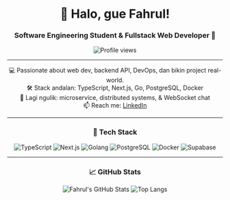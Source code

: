 <div align="center">

# 👋 Halo, gue Fahrul!
### Software Engineering Student & Fullstack Web Developer 🚀

![Profile views](https://komarev.com/ghpvc/?username=fahrulrzi&style=flat-square&color=blue)

---

💻 Passionate about web dev, backend API, DevOps, dan bikin project real-world.  
🛠️ Stack andalan: TypeScript, Next.js, Go, PostgreSQL, Docker  
🎯 Lagi ngulik: microservice, distributed systems, & WebSocket chat  
📫 Reach me: [LinkedIn](https://www.linkedin.com/in/muhamad-fahrul-razi-6a2706290)

---

### 🔧 Tech Stack
![TypeScript](https://img.shields.io/badge/TypeScript-3178C6?style=flat-square&logo=typescript&logoColor=white)
![Next.js](https://img.shields.io/badge/Next.js-000000?style=flat-square&logo=nextdotjs&logoColor=white)
![Golang](https://img.shields.io/badge/Go-00ADD8?style=flat-square&logo=go&logoColor=white)
![PostgreSQL](https://img.shields.io/badge/PostgreSQL-4169E1?style=flat-square&logo=postgresql&logoColor=white)
![Docker](https://img.shields.io/badge/Docker-2496ED?style=flat-square&logo=docker&logoColor=white)
![Supabase](https://img.shields.io/badge/Supabase-3ECF8E?style=flat-square&logo=supabase&logoColor=white)

---

### 📈 GitHub Stats

![Fahrul's GitHub Stats](https://github-readme-stats.vercel.app/api?username=fahrulrzi&show_icons=true&theme=radical)
![Top Langs](https://github-readme-stats.vercel.app/api/top-langs/?username=fahrulrzi&layout=compact&theme=radical)

</div>
